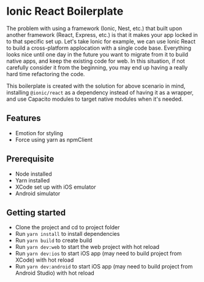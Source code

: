 # Ionic React Boilerplate

The problem with using a framework (Ionic, Nest, etc.) that built upon another framework (React, Express, etc.) is that it makes your app locked in to that specific set up. Let's take Ionic for example, we can use Ionic React to build a cross-platform applocation with a single code base. Everything looks nice until one day in the future you want to migrate from it to build native apps, and keep the existing code for web. In this situation, if not carefully consider it from the beginning, you may end up having a really hard time refactoring the code.

This boilerplate is created with the solution for above scenario in mind, installing `@ionic/react` as a dependency instead of having it as a wrapper, and use Capacito modules to target native modules when it's needed.

## Features
- Emotion for styling
- Force using yarn as npmClient

## Prerequisite
- Node installed
- Yarn installed
- XCode set up with iOS emulator
- Android simulator

## Getting started
- Clone the project and cd to project folder
- Run `yarn install` to install dependencies
- Run `yarn build` to create build
- Run `yarn dev:web` to start the web project with hot reload
- Run `yarn dev:ios` to start iOS app (may need to build project from XCode) with hot reload
- Run `yarn dev:android` to start iOS app (may need to build project from Android Studio) with hot reload